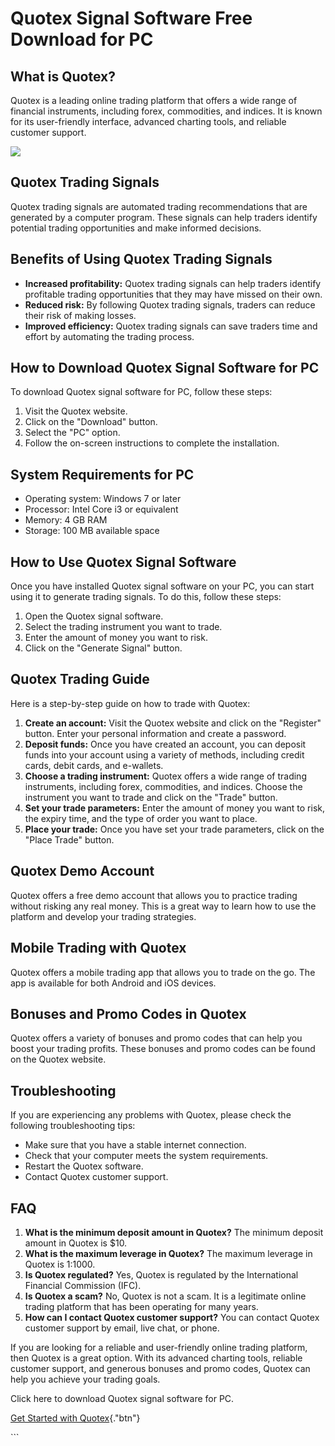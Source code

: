# Quotex Signal Software Free Download for PC

## What is Quotex?

Quotex is a leading online trading platform that offers a wide range of
financial instruments, including forex, commodities, and indices. It is
known for its user-friendly interface, advanced charting tools, and
reliable customer support.

[![](https://static.quotex.io/files/8_en/300_250.jpg)](https://traff.sbs/brokerqxsignupf)

## Quotex Trading Signals

Quotex trading signals are automated trading recommendations that are
generated by a computer program. These signals can help traders identify
potential trading opportunities and make informed decisions.

## Benefits of Using Quotex Trading Signals

-   **Increased profitability:** Quotex trading signals can help traders
    identify profitable trading opportunities that they may have missed
    on their own.
-   **Reduced risk:** By following Quotex trading signals, traders can
    reduce their risk of making losses.
-   **Improved efficiency:** Quotex trading signals can save traders
    time and effort by automating the trading process.

## How to Download Quotex Signal Software for PC

To download Quotex signal software for PC, follow these steps:

1.  Visit the Quotex website.
2.  Click on the "Download" button.
3.  Select the "PC" option.
4.  Follow the on-screen instructions to complete the installation.

## System Requirements for PC

-   Operating system: Windows 7 or later
-   Processor: Intel Core i3 or equivalent
-   Memory: 4 GB RAM
-   Storage: 100 MB available space

## How to Use Quotex Signal Software

Once you have installed Quotex signal software on your PC, you can start
using it to generate trading signals. To do this, follow these steps:

1.  Open the Quotex signal software.
2.  Select the trading instrument you want to trade.
3.  Enter the amount of money you want to risk.
4.  Click on the "Generate Signal" button.

## Quotex Trading Guide

Here is a step-by-step guide on how to trade with Quotex:

1.  **Create an account:** Visit the Quotex website and click on the
    "Register" button. Enter your personal information and create
    a password.
2.  **Deposit funds:** Once you have created an account, you can deposit
    funds into your account using a variety of methods, including credit
    cards, debit cards, and e-wallets.
3.  **Choose a trading instrument:** Quotex offers a wide range of
    trading instruments, including forex, commodities, and indices.
    Choose the instrument you want to trade and click on the
    "Trade" button.
4.  **Set your trade parameters:** Enter the amount of money you want to
    risk, the expiry time, and the type of order you want to place.
5.  **Place your trade:** Once you have set your trade parameters, click
    on the "Place Trade" button.

## Quotex Demo Account

Quotex offers a free demo account that allows you to practice trading
without risking any real money. This is a great way to learn how to use
the platform and develop your trading strategies.

## Mobile Trading with Quotex

Quotex offers a mobile trading app that allows you to trade on the go.
The app is available for both Android and iOS devices.

## Bonuses and Promo Codes in Quotex

Quotex offers a variety of bonuses and promo codes that can help you
boost your trading profits. These bonuses and promo codes can be found
on the Quotex website.

## Troubleshooting

If you are experiencing any problems with Quotex, please check the
following troubleshooting tips:

-   Make sure that you have a stable internet connection.
-   Check that your computer meets the system requirements.
-   Restart the Quotex software.
-   Contact Quotex customer support.

## FAQ

1.  **What is the minimum deposit amount in Quotex?** The minimum
    deposit amount in Quotex is \$10.
2.  **What is the maximum leverage in Quotex?** The maximum leverage in
    Quotex is 1:1000.
3.  **Is Quotex regulated?** Yes, Quotex is regulated by the
    International Financial Commission (IFC).
4.  **Is Quotex a scam?** No, Quotex is not a scam. It is a legitimate
    online trading platform that has been operating for many years.
5.  **How can I contact Quotex customer support?** You can contact
    Quotex customer support by email, live chat, or phone.

If you are looking for a reliable and user-friendly online trading
platform, then Quotex is a great option. With its advanced charting
tools, reliable customer support, and generous bonuses and promo codes,
Quotex can help you achieve your trading goals.

Click here to download Quotex signal software for PC.

[Get Started with
Quotex](\%22https://traff.sbs/brokerqxsignup\%22){."btn"}

\`\`\`

